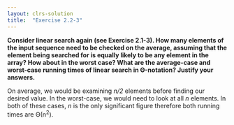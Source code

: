 ```yaml
---
layout: clrs-solution
title:  "Exercise 2.2-3"
---
```

**Consider linear search again (see Exercise 2.1-3). How many elements of the input sequence need to be checked on the average, assuming that the element being searched for is equally likely to be any element in the array? How about in the worst case? What are the average-case and worst-case running times of linear search in Θ-notation? Justify your answers.**

On average, we would be examining *n/2* elements before finding our desired value. In the worst-case, we would need to look at all *n* elements. In both of these cases, *n* is the only significant figure therefore both running times are Θ(n<sup>2</sup>).